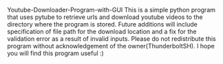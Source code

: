 Youtube-Downloader-Program-with-GUI
This is a simple python program that uses pytube to retrieve urls and download youtube videos to the directory where the program is stored.
Future additions will include specification of file path for the download location and a fix for the validation error as a result of invalid inputs.
Please do not redistribute this program without acknowledgement of the owner(ThunderboltSH).
I hope you will find this program useful :)
